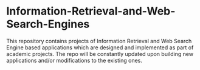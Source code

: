 # Information-Retrieval-and-Web-Search-Engines
This repository contains projects of Information Retrieval and Web Search Engine based applications which are designed and implemented as part of academic projects. The repo will be constantly updated upon building new applications and/or modifications to the existing ones.
